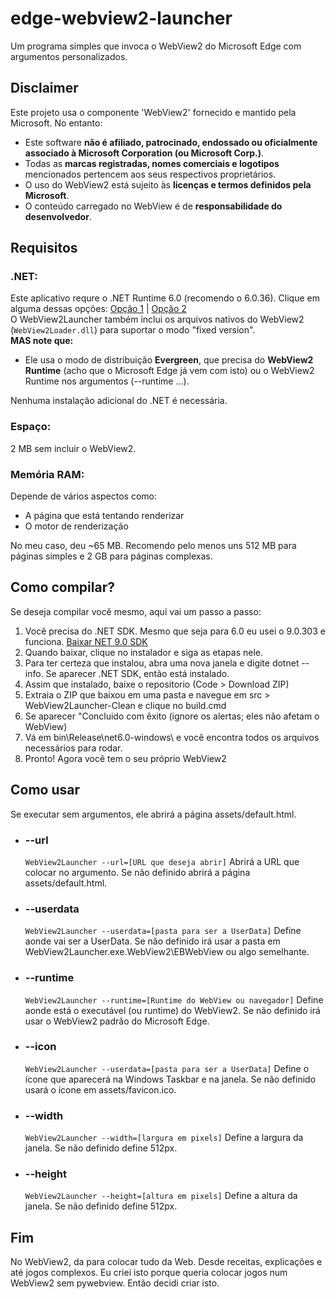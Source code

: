 # edge-webview2-launcher

Um programa simples que invoca o WebView2 do Microsoft Edge com argumentos personalizados.

## Disclaimer
Este projeto usa o componente 'WebView2' fornecido e mantido pela Microsoft. No entanto:

- Este software __não é afiliado, patrocinado, endossado ou oficialmente associado à Microsoft Corporation (ou Microsoft Corp.)__.
- Todas as __marcas registradas, nomes comerciais e logotipos__ mencionados pertencem aos seus respectivos proprietários.
- O uso do WebView2 está sujeito às __licenças e termos definidos pela Microsoft__.
- O conteúdo carregado no WebView é de __responsabilidade do desenvolvedor__. 


## Requisitos

### .NET:
Este aplicativo requre o .NET Runtime 6.0 (recomendo o 6.0.36). Clique em alguma dessas opções: [Opção 1](https://builds.dotnet.microsoft.com/dotnet/WindowsDesktop/6.0.36/windowsdesktop-runtime-6.0.36-win-x64.exe) | [Opção 2](https://dotnet.microsoft.com/pt-br/download/dotnet/thank-you/runtime-desktop-6.0.36-windows-x64-installer?cid=getdotnetcore)
<br>
O WebView2Launcher também inclui os arquivos nativos do WebView2 (`WebView2Loader.dll`) para suportar o modo "fixed version".  
__MAS note que:__
- Ele usa o modo de distribuição __Evergreen__, que precisa do __WebView2 Runtime__ (acho que o Microsoft Edge já vem com isto) ou o WebView2 Runtime nos argumentos (--runtime ...).


Nenhuma instalação adicional do .NET é necessária.

### Espaço:
2 MB sem incluir o WebView2.

### Memória RAM:
Depende de vários aspectos como:
- A página que está tentando renderizar
- O motor de renderização

No meu caso, deu ~65 MB.
Recomendo pelo menos uns 512 MB para páginas simples e 2 GB para páginas complexas.

## Como compilar?
Se deseja compilar você mesmo, aqui vai um passo a passo:
1. Você precisa do .NET SDK. Mesmo que seja para 6.0 eu usei o 9.0.303 e funciona. [Baixar NET 9.0 SDK](https://builds.dotnet.microsoft.com/dotnet/Sdk/9.0.303/dotnet-sdk-9.0.303-win-x64.exe)
2. Quando baixar, clique no instalador e siga as etapas nele.
3. Para ter certeza que instalou, abra uma nova janela e digite dotnet --info. Se aparecer .NET SDK, então está instalado.
4. Assim que instalado, baixe o repositorio (Code > Download ZIP)
5. Extraia o ZIP que baixou em uma pasta e navegue em src > WebView2Launcher-Clean e clique no build.cmd
6. Se aparecer "Concluido com êxito (ignore os alertas; eles não afetam o WebView)
7. Vá em  bin\Release\net6.0-windows\ e você encontra todos os arquivos necessários para rodar.
8. Pronto! Agora você tem o seu próprio WebView2

   
## Como usar

Se executar sem argumentos, ele abrirá a página assets/default.html.

- ### --url


  ```WebView2Launcher --url=[URL que deseja abrir]```
  Abrirá a URL que colocar no argumento. Se não definido abrirá a página assets/default.html.

- ### --userdata
  
  ```WebView2Launcher --userdata=[pasta para ser a UserData]```
  Define aonde vai ser a UserData. Se não definido irá usar a pasta em WebView2Launcher.exe.WebView2\EBWebView ou algo semelhante.

- ### --runtime
  
  ```WebView2Launcher --runtime=[Runtime do WebView ou navegador]```
  Define aonde está o executável (ou runtime) do WebView2. Se não definido irá usar o WebView2 padrão do Microsoft Edge.

- ### --icon
  
  ```WebView2Launcher --userdata=[pasta para ser a UserData]```
  Define o ícone que aparecerá na Windows Taskbar e na janela. Se não definido usará o ícone em assets/favicon.ico.

- ### --width

  ```WebView2Launcher --width=[largura em pixels]```
  Define a largura da janela. Se não definido define 512px.

- ### --height
  
  ```WebView2Launcher --height=[altura em pixels]```
  Define a altura da janela. Se não definido define 512px.


## Fim

No WebView2, da para colocar tudo da Web. Desde receitas, explicações e até jogos complexos.
Eu criei isto porque queria colocar jogos num WebView2 sem pywebview. Então decidi criar isto.
